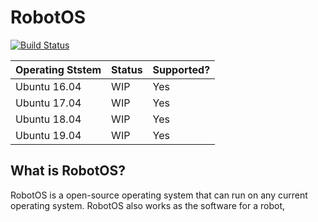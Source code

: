 # RobotOS
[![Build Status](https://travis-ci.org/firebolt-ai/robotos.svg?branch=master)](https://travis-ci.org/firebolt-ai/robotos)


| Operating Ststem | Status | Supported? |
|------------------|--------|------------|
| Ubuntu 16.04     | WIP    | Yes        |
| Ubuntu 17.04     | WIP    | Yes        |
| Ubuntu 18.04     | WIP    | Yes        |
| Ubuntu 19.04     | WIP    | Yes        |

## What is RobotOS?
RobotOS is a open-source operating system that can run on any current operating system. RobotOS also works as the software for a robot,
